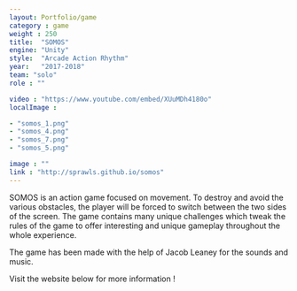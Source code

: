 ```yaml
---
layout: Portfolio/game
category : game
weight : 250
title:  "SOMOS"
engine: "Unity"
style:  "Arcade Action Rhythm"
year:   "2017-2018"
team: "solo"
role : ""

video : "https://www.youtube.com/embed/XUuMDh4180o"
localImage : 

- "somos_1.png"
- "somos_4.png"
- "somos_7.png"
- "somos_5.png"

image : ""
link : "http://sprawls.github.io/somos"
---
```

SOMOS is an action game focused on movement. To destroy and avoid the various obstacles, the player will be forced to switch between the two sides of the screen. The game contains many unique challenges which tweak the rules of the game to offer interesting and unique gameplay throughout the whole experience.

The game has been made with the help of Jacob Leaney for the sounds and music.

Visit the website below for more information !
